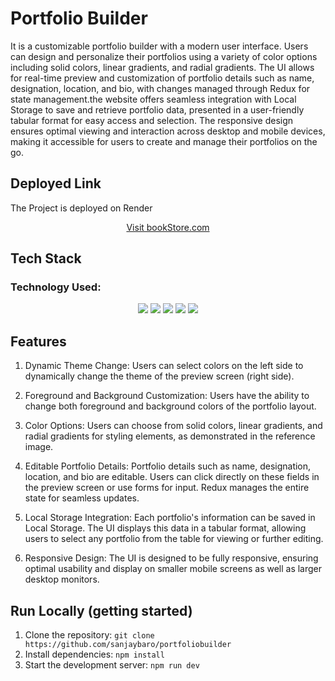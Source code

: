 # Portfolio Builder

It is a customizable portfolio builder with a modern user interface. Users can design and personalize their portfolios using a variety of color options including solid colors, linear gradients, and radial gradients. The UI allows for real-time preview and customization of portfolio details such as name, designation, location, and bio, with changes managed through Redux for state management.the website offers seamless integration with Local Storage to save and retrieve portfolio data, presented in a user-friendly tabular format for easy access and selection. The responsive design ensures optimal viewing and interaction across desktop and mobile devices, making it accessible for users to create and manage their portfolios on the go.

## Deployed Link 
The Project is deployed on Render
<div align="center">
  <a href="" target="_blank">Visit bookStore.com</a>
</div>

## Tech Stack

### Technology Used:
<div align="center">
  <img src="https://img.shields.io/badge/JavaScript-323330?style=for-the-badge&logo=javascript&logoColor=F7DF1E" />
   <img src="https://img.shields.io/badge/CSS3-1572B6?style=for-the-badge&logo=css3&logoColor=white" />
     <img src="https://img.shields.io/badge/React-20232A?style=for-the-badge&logo=react&logoColor=61DAFB" />
     <img src="https://img.shields.io/badge/Redux-593D88?style=for-the-badge&logo=redux&logoColor=white" />
     <img src="https://img.shields.io/badge/Chakra--UI-319795?style=for-the-badge&logo=chakra-ui&logoColor=white" />
</div>

## Features
1. Dynamic Theme Change: Users can select colors on the left side to dynamically change the theme of the preview screen (right side).

2. Foreground and Background Customization: Users have the ability to change both foreground and background colors of the portfolio layout.

3. Color Options: Users can choose from solid colors, linear gradients, and radial gradients for styling elements, as demonstrated in the reference image.

4. Editable Portfolio Details: Portfolio details such as name, designation, location, and bio are editable. Users can click directly on these fields in the preview screen or use forms for input. Redux manages the entire state for seamless updates.

5. Local Storage Integration: Each portfolio's information can be saved in Local Storage. The UI displays this data in a tabular format, allowing users to select any portfolio from the table for viewing or further editing.

6. Responsive Design: The UI is designed to be fully responsive, ensuring optimal usability and display on smaller mobile screens as well as larger desktop monitors.

## Run Locally (getting started)

1. Clone the repository: `git clone https://github.com/sanjaybaro/portfoliobuilder`
2. Install dependencies: `npm install`
3. Start the development server: `npm run dev`
